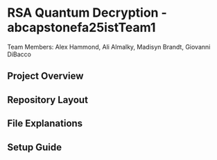 # RSA Quantum Decryption - abcapstonefa25istTeam1
Team Members: Alex Hammond, Ali Almalky, Madisyn Brandt, Giovanni DiBacco

## Project Overview

## Repository Layout

## File Explanations

## Setup Guide
